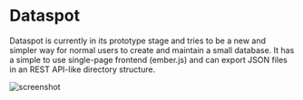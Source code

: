 Dataspot
========

Dataspot is currently in its prototype stage and tries to be a new and simpler way for normal users to create and maintain a small database. It has a simple to use single-page frontend (ember.js) and can export JSON files in an REST API-like directory structure.

![screenshot](https://raw.github.com/uberbruns/Dataspot/master/info/screenshot-inline.jpg)
